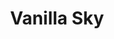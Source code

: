 ---
title: "Vanilla Sky"

year: 2001

director: "Cameron Crowe"

summary: "A vain mans face is damaged in an accident and he must reevaluate his life and choices"

comment: "Remake of the spanish original 'Abre los ojos', also with Penelope Cruz"

image: "https://media.giphy.com/media/bOi7BLjgxHeEw/giphy.gif"

imdb: "https://www.imdb.com/title/tt0259711/"

quotes:
  - "I'll see you in another life... when we are both cats."  
---